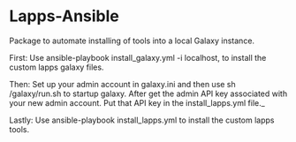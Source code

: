 # Lapps-Ansible

Package to automate installing of tools into a local Galaxy instance.

First:
Use ansible-playbook install_galaxy.yml -i localhost, to install the custom lapps galaxy files.

Then:
Set up your admin account in galaxy.ini and then use sh /galaxy/run.sh to startup galaxy. After get the 
admin API key associated with your new admin account. Put that API key in the install_lapps.yml file._

Lastly:
Use ansible-playbook install_lapps.yml to install the custom lapps tools.

